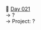 :date: [Day 021](https://github.com/fernandocucci/100DaysOfPython/tree/main/Day%20021)  
-> ?<br/>
-> Project: ?